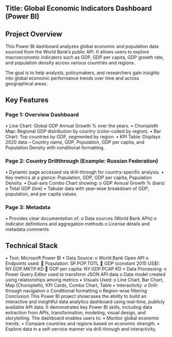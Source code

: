 ## Title: Global Economic Indicators Dashboard (Power BI)
## Project Overview
This Power BI dashboard analyzes global economic and population data sourced from the World Bank’s public API. It allows users to explore macroeconomic indicators such as GDP, GDP per capita, GDP growth rate, and population density across various countries and regions.

The goal is to help analysts, policymakers, and researchers gain insights into global economic performance trends over time and across geographical areas.
## Key Features
### Page 1: Overview Dashboard
•	Line Chart: Global GDP Annual Growth % over the years.
•	Choropleth Map: Regional GDP distribution by country (color-coded by region).
•	Bar Chart: Top countries by GDP, segmented by region.
•	KPI Table: Displays 2020 data – Country name, GDP, Population, GDP per capita, and Population Density with conditional formatting.

### Page 2: Country Drillthrough (Example: Russian Federation)
•	Dynamic page accessed via drill-through for country-specific analysis.
•	Key metrics at a glance: Population, GDP, GDP per capita, Population Density.
•	Dual-axis Combo Chart showing:
o	GDP Annual Growth % (bars)
o	Total GDP (line)
•	Tabular data with year-wise breakdown of GDP, population, and per capita values.
### Page 3: Metadata
•	Provides clear documentation of:
o	Data sources (World Bank APIs)
o	Indicator definitions and aggregation methods
o	License details and metadata comments
## Technical Stack
•	Tool: Microsoft Power BI
•	Data Source:
o	World Bank Open API
o	Endpoints used:
	Population: SP.POP.TOTL
	GDP (constant 2015 US$): NY.GDP.MKTP.KD
	GDP per capita: NY.GDP.PCAP.KD
•	Data Processing:
o	Power Query Editor used to transform JSON API data
o	Data model created using relationships among metrics
•	Visuals Used:
o	Line Chart, Bar Chart, Map (Choropleth), KPI Cards, Combo Chart, Table
•	Interactivity:
o	Drill-through navigation
o	Conditional formatting
o	Region-wise filtering
Conclusion
This Power BI project showcases the ability to build an interactive and insightful data analytics dashboard using real-time, publicly available API data. It demonstrates key Power BI skills, including data extraction from APIs, transformation, modeling, visual design, and storytelling.
The dashboard enables users to:
•	Monitor global economic trends.
•	Compare countries and regions based on economic strength.
•	Explore data in a self-service manner via drill-through and interactivity.

